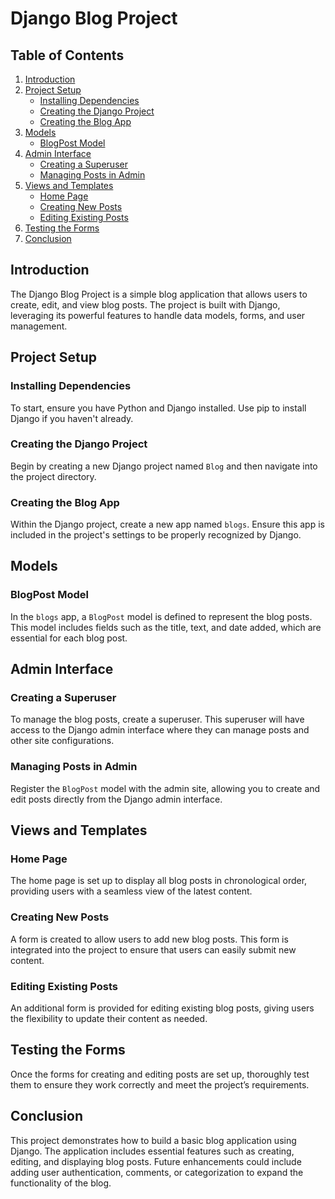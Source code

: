# Django Blog Project

## Table of Contents
1. [Introduction](#introduction)
2. [Project Setup](#project-setup)
   - [Installing Dependencies](#installing-dependencies)
   - [Creating the Django Project](#creating-the-django-project)
   - [Creating the Blog App](#creating-the-blog-app)
3. [Models](#models)
   - [BlogPost Model](#blogpost-model)
4. [Admin Interface](#admin-interface)
   - [Creating a Superuser](#creating-a-superuser)
   - [Managing Posts in Admin](#managing-posts-in-admin)
5. [Views and Templates](#views-and-templates)
   - [Home Page](#home-page)
   - [Creating New Posts](#creating-new-posts)
   - [Editing Existing Posts](#editing-existing-posts)
6. [Testing the Forms](#testing-the-forms)
7. [Conclusion](#conclusion)

## Introduction
The Django Blog Project is a simple blog application that allows users to create, edit, and view blog posts. The project is built with Django, leveraging its powerful features to handle data models, forms, and user management.

## Project Setup

### Installing Dependencies
To start, ensure you have Python and Django installed. Use pip to install Django if you haven't already.

### Creating the Django Project
Begin by creating a new Django project named `Blog` and then navigate into the project directory.

### Creating the Blog App
Within the Django project, create a new app named `blogs`. Ensure this app is included in the project's settings to be properly recognized by Django.

## Models

### BlogPost Model
In the `blogs` app, a `BlogPost` model is defined to represent the blog posts. This model includes fields such as the title, text, and date added, which are essential for each blog post.

## Admin Interface

### Creating a Superuser
To manage the blog posts, create a superuser. This superuser will have access to the Django admin interface where they can manage posts and other site configurations.

### Managing Posts in Admin
Register the `BlogPost` model with the admin site, allowing you to create and edit posts directly from the Django admin interface.

## Views and Templates

### Home Page
The home page is set up to display all blog posts in chronological order, providing users with a seamless view of the latest content.

### Creating New Posts
A form is created to allow users to add new blog posts. This form is integrated into the project to ensure that users can easily submit new content.

### Editing Existing Posts
An additional form is provided for editing existing blog posts, giving users the flexibility to update their content as needed.

## Testing the Forms
Once the forms for creating and editing posts are set up, thoroughly test them to ensure they work correctly and meet the project’s requirements.

## Conclusion
This project demonstrates how to build a basic blog application using Django. The application includes essential features such as creating, editing, and displaying blog posts. Future enhancements could include adding user authentication, comments, or categorization to expand the functionality of the blog.
